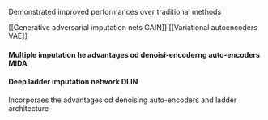 Demonstrated improved performances over traditional methods 

[[Generative adversarial imputation nets GAIN]]
[[Variational autoencoders VAE]]
#### Multiple imputation he advantages od denoisi-encoderng auto-encoders MIDA


#### Deep ladder imputation network DLIN
Incorporaes the advantages od denoising auto-encoders and ladder architecture
